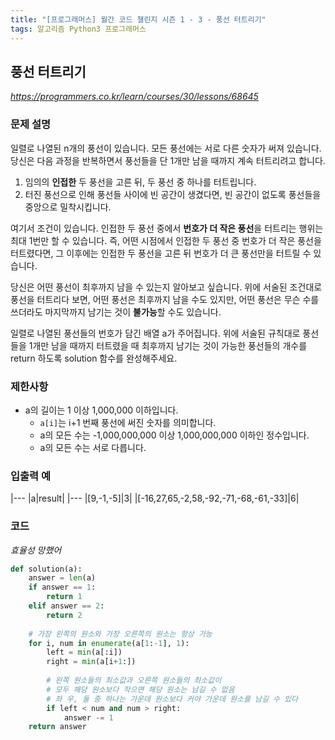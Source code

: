 ```yaml
---
title: "[프로그래머스] 월간 코드 챌린지 시즌 1 - 3 - 풍선 터트리기"
tags: 알고리즘 Python3 프로그래머스
---
```


## 풍선 터트리기

*<https://programmers.co.kr/learn/courses/30/lessons/68645>*

### 문제 설명

일렬로 나열된 n개의 풍선이 있습니다. 모든 풍선에는 서로 다른 숫자가 써져 있습니다. 당신은 다음 과정을 반복하면서 풍선들을 단 1개만 남을 때까지 계속 터트리려고 합니다.

1. 임의의 **인접한** 두 풍선을 고른 뒤, 두 풍선 중 하나를 터트립니다.
2. 터진 풍선으로 인해 풍선들 사이에 빈 공간이 생겼다면, 빈 공간이 없도록 풍선들을 중앙으로 밀착시킵니다.

여기서 조건이 있습니다. 인접한 두 풍선 중에서 **번호가 더 작은 풍선**을 터트리는 행위는 최대 1번만 할 수 있습니다. 즉, 어떤 시점에서 인접한 두 풍선 중 번호가 더 작은 풍선을 터트렸다면, 그 이후에는 인접한 두 풍선을 고른 뒤 번호가 더 큰 풍선만을 터트릴 수 있습니다.

당신은 어떤 풍선이 최후까지 남을 수 있는지 알아보고 싶습니다. 위에 서술된 조건대로 풍선을 터트리다 보면, 어떤 풍선은 최후까지 남을 수도 있지만, 어떤 풍선은 무슨 수를 쓰더라도 마지막까지 남기는 것이 **불가능**할 수도 있습니다.

일렬로 나열된 풍선들의 번호가 담긴 배열 a가 주어집니다. 위에 서술된 규칙대로 풍선들을 1개만 남을 때까지 터트렸을 때 최후까지 남기는 것이 가능한 풍선들의 개수를 return 하도록 solution 함수를 완성해주세요.

### 제한사항

* a의 길이는 1 이상 1,000,000 이하입니다.
    * `a[i]`는 i+1 번째 풍선에 써진 숫자를 의미합니다.
    * a의 모든 수는 -1,000,000,000 이상 1,000,000,000 이하인 정수입니다.
    * a의 모든 수는 서로 다릅니다.

### 입출력 예

|---
|a|result|
|---
|[9,-1,-5]|3|
|[-16,27,65,-2,58,-92,-71,-68,-61,-33]|6|

### 코드

*효율성 망했어*
``` python
def solution(a):
    answer = len(a)
    if answer == 1:
        return 1
    elif answer == 2:
        return 2
    
    # 가장 왼쪽의 원소와 가장 오른쪽의 원소는 항상 가능
    for i, num in enumerate(a[1:-1], 1):
        left = min(a[:i])
        right = min(a[i+1:])
        
        # 왼쪽 원소들의 최소값과 오른쪽 원소들의 최소값이
        # 모두 해당 원소보다 작으면 해당 원소는 남길 수 없음
        # 좌 우, 둘 중 하나는 가운데 원소보다 커야 가운데 원소를 남길 수 있다
        if left < num and num > right:
            answer -= 1
    return answer
```